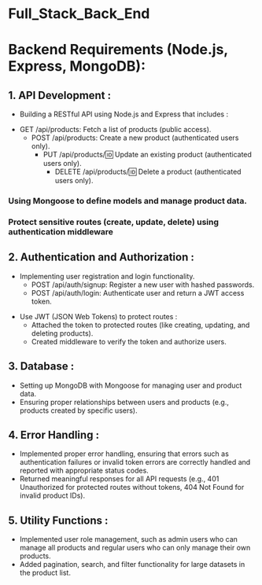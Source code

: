# Full_Stack_Back_End

<h1>Backend Requirements (Node.js, Express, MongoDB):</h1>

<h2>1. API Development : </h2>

- Building a RESTful API using Node.js and Express that includes :

* GET /api/products: Fetch a list of products (public access).
  - POST /api/products: Create a new product (authenticated users only).
    - PUT /api/products/:id: Update an existing product (authenticated users only).
      - DELETE /api/products/:id: Delete a product (authenticated users only).

<h3>Using Mongoose to define models and manage product data.</h3>
<h3>Protect sensitive routes (create, update, delete) using authentication middleware</h3>

<h2>2. Authentication and Authorization :</h2>

- Implementing user registration and login functionality.
  - POST /api/auth/signup: Register a new user with hashed passwords.
  - POST /api/auth/login: Authenticate user and return a JWT access token.

* Use JWT (JSON Web Tokens) to protect routes :
  - Attached the token to protected routes (like creating, updating, and deleting products).
  - Created middleware to verify the token and authorize users.

<h2>3. Database : </h2>

- Setting up MongoDB with Mongoose for managing user and product data.
- Ensuring proper relationships between users and products (e.g., products created by specific users).

<h2>4. Error Handling : </h2>

- Implemented proper error handling, ensuring that errors such as authentication failures or invalid token errors are correctly handled and reported with appropriate status codes.
- Returned meaningful responses for all API requests (e.g., 401 Unauthorized for protected routes without tokens, 404 Not Found for invalid product IDs).

<h2>5. Utility Functions :</h2>

- Implemented user role management, such as admin users who can manage all products and regular users who can only manage their own products.
- Added pagination, search, and filter functionality for large datasets in the product list.
